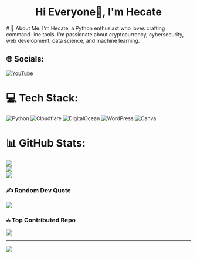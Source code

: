 <h1 align="center">Hi Everyone👋, I'm Hecate</h1>
# 💫 About Me:
I'm Hecate, a Python enthusiast who loves crafting command-line tools. I'm passionate about cryptocurrency, cybersecurity, web development, data science, and machine learning.


## 🌐 Socials:
[![YouTube](https://img.shields.io/badge/YouTube-%23FF0000.svg?logo=YouTube&logoColor=white)](https://youtube.com/@imhecate) 

# 💻 Tech Stack:
![Python](https://img.shields.io/badge/python-3670A0?style=for-the-badge&logo=python&logoColor=ffdd54) ![Cloudflare](https://img.shields.io/badge/Cloudflare-F38020?style=for-the-badge&logo=Cloudflare&logoColor=white) ![DigitalOcean](https://img.shields.io/badge/DigitalOcean-%230167ff.svg?style=for-the-badge&logo=digitalOcean&logoColor=white) ![WordPress](https://img.shields.io/badge/WordPress-%23117AC9.svg?style=for-the-badge&logo=WordPress&logoColor=white) ![Canva](https://img.shields.io/badge/Canva-%2300C4CC.svg?style=for-the-badge&logo=Canva&logoColor=white)
# 📊 GitHub Stats:
![](https://github-readme-stats.vercel.app/api?username=Dill1337&theme=dark&hide_border=false&include_all_commits=true&count_private=false)<br/>
![](https://github-readme-streak-stats.herokuapp.com/?user=Dill1337&theme=dark&hide_border=false)<br/>
![](https://github-readme-stats.vercel.app/api/top-langs/?username=Dill1337&theme=dark&hide_border=false&include_all_commits=true&count_private=false&layout=compact)

### ✍️ Random Dev Quote
![](https://quotes-github-readme.vercel.app/api?type=horizontal&theme=radical)

### 🔝 Top Contributed Repo
![](https://github-contributor-stats.vercel.app/api?username=Dill1337&limit=5&theme=dark&combine_all_yearly_contributions=true)

---
[![](https://visitcount.itsvg.in/api?id=Dill1337&icon=0&color=0)](https://visitcount.itsvg.in)

<!-- Proudly created with GPRM ( https://gprm.itsvg.in ) -->
